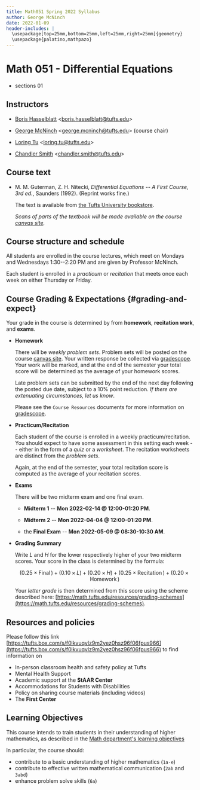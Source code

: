 ```yaml
---
title: Math051 Spring 2022 Syllabus
author: George McNinch 
date: 2022-01-09
header-includes: |
  \usepackage[top=25mm,bottom=25mm,left=25mm,right=25mm]{geometry}
  \usepackage{palatino,mathpazo}
---
```



# Math 051 - Differential Equations 

- sections 01
  
## Instructors   
   
 - [Boris Hasselblatt](https://math.tufts.edu/people/faculty/boris-hasselblatt)
   <<boris.hasselblatt@tufts.edu>>

 - [George McNinch](https://gmcninch-tufts.github.io/math)
   <<george.mcninch@tufts.edu>>  (course chair)

 - [Loring Tu](https://math.tufts.edu/people/faculty/loring-tu)
   <<loring.tu@tufts.edu>>
  
 - [Chandler Smith](https://math.tufts.edu/people/graduate-students) 
   <<chandler.smith@tufts.edu>>

## Course text

 - M. M. Guterman, Z. H. Nitecki, *Differential Equations -- A First
   Course, 3rd ed.*, Saunders (1992). (Reprint works fine.)
   
   The text is available from [the Tufts University
   bookstore](https://tufts.bncollege.com/shop/tufts/page/find-textbooks).

   *Scans of parts of the textbook will be made available on the course [canvas site].*

## Course structure and schedule

   All students are enrolled in the course lectures, which meet on
   Mondays and Wednesdays 1:30--2:20 PM and are given by Professor
   McNinch.

   Each student is enrolled in a *practicum* or *recitation* that
   meets once each week on either Thursday or Friday.
 

## Course Grading & Expectations   {#grading-and-expect}

Your grade in the course is determined by
from **homework**, **recitation work**, and **exams**.

- **Homework**

  There will be *weekly problem sets*. Problem sets will be posted on
  the course [canvas site]. Your written response be collected via
  [gradescope]. Your work will be marked, and at the end of the
  semester your total score will be determined as the average of your
  homework scores.

  Late problem sets can be submitted by the end of the next day
  following the posted due date, subject to a 10% point reduction. *If
  there are extenuating circumstances, let us know*.

  Please see the `Course Resources` documents for more information on
  [gradescope].

- **Practicum/Recitation**

  Each student of the course is enrolled in a weekly
  practicum/recitation. You should expect to have some assessment in
  this setting each week -- either in the form of a *quiz* or a
  *worksheet*. The recitation worksheets are distinct from the
  *problem sets*.
  
  Again, at the end of the semester, your total recitation score is
  computed as the average of your recitation scores.
  
- **Exams**

  There will be two midterm exam and one final exam. 
  
  - **Midterm 1** -- **Mon 2022-02-14 @ 12:00-01:20 PM**.
	
  - **Midterm 2** -- **Mon 2022-04-04  @ 12:00-01:20 PM**.
  
  - the **Final Exam** -- **Mon 2022-05-09  @ 08:30-10:30 AM**.


- **Grading Summary**

  Write $L$ and $H$ for the lower respectively higher of your two midterm scores.
  Your score in the class is determined by the formula:
  
  $$\left(0.25\times \operatorname{Final}\right) + 
    \left(0.10 \times L\right) + 
	\left(0.20 \times H \right) + 
	\left(0.25 \times \operatorname{Recitation} \right) + 
	\left(0.20 \times \operatorname{Homework}\right)$$
	
  Your *letter grade* is then determined from this score using the scheme
  described here:
  [https://math.tufts.edu/resources/grading-schemes](https://math.tufts.edu/resources/grading-schemes).

[canvas site]:     http://canvas.tufts.edu
[gradescope]: http://www.gradescope.com
[zoom]: http:/www.zoom.com

## Resources and policies

Please follow this link
[https://tufts.box.com/s/f0lkvuqvlz9m2yez0hsz96f06fpus966](https://tufts.box.com/s/f0lkvuqvlz9m2yez0hsz96f06fpus966)
to find information on

- In-person classroom health and safety policy at Tufts
- Mental Health Support
- Academic support at the **StAAR Center**
- Accommodations for Students with Disabilities
- Policy on sharing course materials (including videos)
- The **First Center**

## Learning Objectives

This course intends to train students in their understanding of higher
mathematics, as described in the [Math department's learning
objectives](https://ase.tufts.edu/faculty/committees/objectives/math.htm)

In particular, the course should:

- contribute to a basic understanding of higher mathematics (``1a-e``)
- contribute to effective written mathematical communication
  (``2ab`` and ``3abd``)
- enhance problem solve skills (``6a``)


